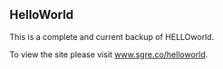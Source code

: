 HelloWorld
----------

This is a complete and current backup of HELLOworld.

To view the site please visit www.sgre.co/helloworld.
